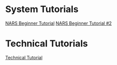 # System Tutorials
[NARS Beginner Tutorial](https://ptrman.keybase.pub/website/nars/tutorial.htm)
[NARS Beginner Tutorial #2](https://ptrman.keybase.pub/website/nars/Tutorial2.htm)

# Technical Tutorials
[Technical Tutorial](https://github.com/opennars/opennars/wiki/OpenNARS-technical-tutorial-1)